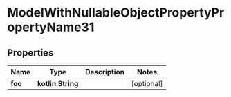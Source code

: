 
# ModelWithNullableObjectPropertyPropertyName31

## Properties
Name | Type | Description | Notes
------------ | ------------- | ------------- | -------------
**foo** | **kotlin.String** |  |  [optional]



